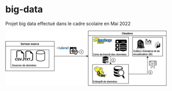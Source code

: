 # big-data
Projet big data effectué dans le cadre scolaire en Mai 2022

![Architecture_solution_mise_en_place](Medias/Architecture-projet-big-data.png)
